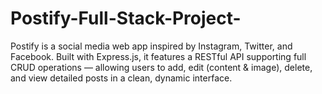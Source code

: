# Postify-Full-Stack-Project-
Postify is a social media web app inspired by Instagram, Twitter, and Facebook. Built with Express.js, it features a RESTful API supporting full CRUD operations — allowing users to add, edit (content &amp; image), delete, and view detailed posts in a clean, dynamic interface.
